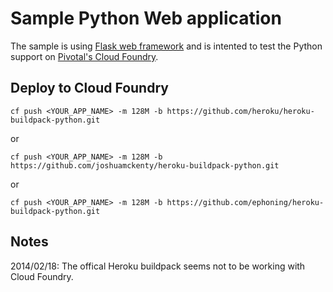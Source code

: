 Sample Python Web application
=============================

The sample is using [Flask web framework](http://flask.pocoo.org/) and is intented to test the Python support on [Pivotal's Cloud Foundry](https://run.pivotal.io/).

Deploy to Cloud Foundry
-----------------------
```script
cf push <YOUR_APP_NAME> -m 128M -b https://github.com/heroku/heroku-buildpack-python.git
```
or
```script
cf push <YOUR_APP_NAME> -m 128M -b https://github.com/joshuamckenty/heroku-buildpack-python.git
```
or
```script
cf push <YOUR_APP_NAME> -m 128M -b https://github.com/ephoning/heroku-buildpack-python.git
````

Notes
-----
2014/02/18: The offical Heroku buildpack seems not to be working with Cloud Foundry.
